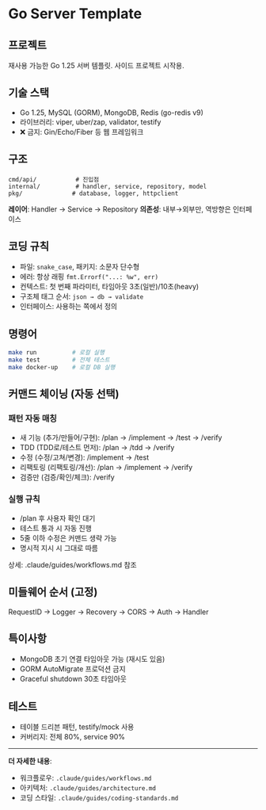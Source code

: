 # Go Server Template

## 프로젝트
재사용 가능한 Go 1.25 서버 템플릿. 사이드 프로젝트 시작용.

## 기술 스택
- Go 1.25, MySQL (GORM), MongoDB, Redis (go-redis v9)
- 라이브러리: viper, uber/zap, validator, testify
- ❌ 금지: Gin/Echo/Fiber 등 웹 프레임워크

## 구조
```
cmd/api/           # 진입점
internal/          # handler, service, repository, model
pkg/              # database, logger, httpclient
```

**레이어**: Handler → Service → Repository
**의존성**: 내부→외부만, 역방향은 인터페이스

## 코딩 규칙
- 파일: `snake_case`, 패키지: 소문자 단수형
- 에러: 항상 래핑 `fmt.Errorf("...: %w", err)`
- 컨텍스트: 첫 번째 파라미터, 타임아웃 3초(일반)/10초(heavy)
- 구조체 태그 순서: `json → db → validate`
- 인터페이스: 사용하는 쪽에서 정의

## 명령어
```bash
make run          # 로컬 실행
make test         # 전체 테스트
make docker-up    # 로컬 DB 실행
```

## 커맨드 체이닝 (자동 선택)

### 패턴 자동 매칭
- 새 기능 (추가/만들어/구현): /plan → /implement → /test → /verify
- TDD (TDD로/테스트 먼저): /plan → /tdd → /verify
- 수정 (수정/고쳐/변경): /implement → /test
- 리팩토링 (리팩토링/개선): /plan → /implement → /verify
- 검증만 (검증/확인/체크): /verify

### 실행 규칙
- /plan 후 사용자 확인 대기
- 테스트 통과 시 자동 진행
- 5줄 이하 수정은 커맨드 생략 가능
- 명시적 지시 시 그대로 따름

상세: .claude/guides/workflows.md 참조

## 미들웨어 순서 (고정)
RequestID → Logger → Recovery → CORS → Auth → Handler

## 특이사항
- MongoDB 초기 연결 타임아웃 가능 (재시도 있음)
- GORM AutoMigrate 프로덕션 금지
- Graceful shutdown 30초 타임아웃

## 테스트
- 테이블 드리븐 패턴, testify/mock 사용
- 커버리지: 전체 80%, service 90%

---
**더 자세한 내용**:
- 워크플로우: `.claude/guides/workflows.md`
- 아키텍처: `.claude/guides/architecture.md`
- 코딩 스타일: `.claude/guides/coding-standards.md`